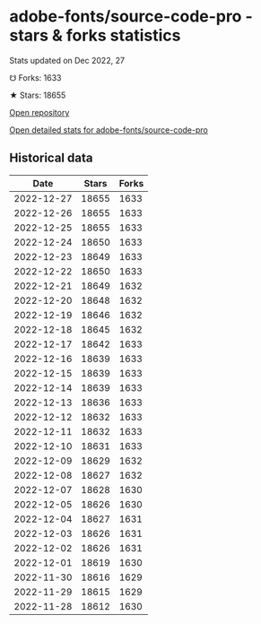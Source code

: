 # adobe-fonts/source-code-pro - stars & forks statistics

Stats updated on Dec 2022, 27

☋ Forks: 1633

★ Stars: 18655

[Open repository](https://github.com/adobe-fonts/source-code-pro)

[Open detailed stats for adobe-fonts/source-code-pro](https://reviewgithub.com/rep/adobe-fonts/source-code-pro)

## Historical data
| Date | Stars | Forks |
|------|-------|-------|
| 2022-12-27 | 18655 | 1633 | 
| 2022-12-26 | 18655 | 1633 | 
| 2022-12-25 | 18655 | 1633 | 
| 2022-12-24 | 18650 | 1633 | 
| 2022-12-23 | 18649 | 1633 | 
| 2022-12-22 | 18650 | 1633 | 
| 2022-12-21 | 18649 | 1632 | 
| 2022-12-20 | 18648 | 1632 | 
| 2022-12-19 | 18646 | 1632 | 
| 2022-12-18 | 18645 | 1632 | 
| 2022-12-17 | 18642 | 1633 | 
| 2022-12-16 | 18639 | 1633 | 
| 2022-12-15 | 18639 | 1633 | 
| 2022-12-14 | 18639 | 1633 | 
| 2022-12-13 | 18636 | 1633 | 
| 2022-12-12 | 18632 | 1633 | 
| 2022-12-11 | 18632 | 1633 | 
| 2022-12-10 | 18631 | 1633 | 
| 2022-12-09 | 18629 | 1632 | 
| 2022-12-08 | 18627 | 1632 | 
| 2022-12-07 | 18628 | 1630 | 
| 2022-12-05 | 18626 | 1630 | 
| 2022-12-04 | 18627 | 1631 | 
| 2022-12-03 | 18626 | 1631 | 
| 2022-12-02 | 18626 | 1631 | 
| 2022-12-01 | 18619 | 1630 | 
| 2022-11-30 | 18616 | 1629 | 
| 2022-11-29 | 18615 | 1629 | 
| 2022-11-28 | 18612 | 1630 | 

